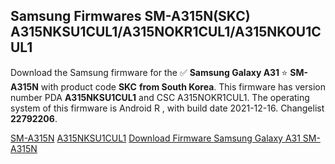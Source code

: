 <h2>Samsung Firmwares SM-A315N(SKC) A315NKSU1CUL1/A315NOKR1CUL1/A315NKOU1CUL1</h2>
Download the Samsung firmware for the ✅ <strong>Samsung Galaxy A31 </strong> ⭐ <strong>SM-A315N</strong> with product code <strong>SKC</strong> <strong> from South Korea</strong>. This firmware has version number PDA <strong>A315NKSU1CUL1</strong> and CSC A315NOKR1CUL1. The operating system of this firmware is Android R , with build date 2021-12-16. Changelist <strong>22792206</strong>.


[SM-A315N](https://samfirm.shop/samsung/model/SM-A315N)
[A315NKSU1CUL1](https://samfirm.shop/samsung/pda/A315NKSU1CUL1)
[Download Firmware Samsung Galaxy A31 SM-A315N](https://samfirm.shop/samsung/firmware/482735)
